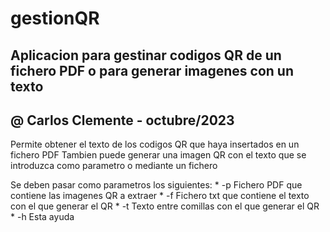 # gestionQR
## Aplicacion para gestinar codigos QR de un fichero PDF o para generar imagenes con un texto
## @ Carlos Clemente - octubre/2023

Permite obtener el texto de los codigos QR que haya insertados en un fichero PDF
Tambien puede generar una imagen QR con el texto que se introduzca como parametro o mediante un fichero

Se deben pasar como parametros los siguientes:
	* -p	Fichero PDF que contiene las imagenes QR a extraer
	* -f	Fichero txt que contiene el texto con el que generar el QR
	* -t	Texto entre comillas con el que generar el QR
	* -h	Esta ayuda
